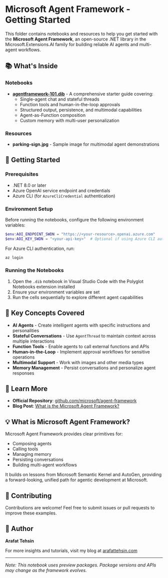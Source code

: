 # Microsoft Agent Framework - Getting Started

This folder contains notebooks and resources to help you get started with the **Microsoft Agent Framework**, an open-source .NET library in the Microsoft.Extensions.AI family for building reliable AI agents and multi-agent workflows.

## 📚 What's Inside

### Notebooks

- **[agentframework-101.dib](./dotnet/agentframework-101.dib)** - A comprehensive starter guide covering:
  - Single-agent chat and stateful threads
  - Function tools and human-in-the-loop approvals
  - Structured output, persistence, and multimodal capabilities
  - Agent-as-Function composition
  - Custom memory with multi-user personalization

### Resources

- **parking-sign.jpg** - Sample image for multimodal agent demonstrations

## 🚀 Getting Started

### Prerequisites

- .NET 8.0 or later
- Azure OpenAI service endpoint and credentials
- Azure CLI (for `AzureCliCredential` authentication)

### Environment Setup

Before running the notebooks, configure the following environment variables:

```powershell
$env:AOI_ENDPOINT_SWDN = "https://<your-resource>.openai.azure.com"
$env:AOI_KEY_SWDN = "<your-api-key>"  # Optional if using Azure CLI auth
```

For Azure CLI authentication, run:

```powershell
az login
```

### Running the Notebooks

1. Open the `.dib` notebook in Visual Studio Code with the Polyglot Notebooks extension installed
2. Ensure your environment variables are set
3. Run the cells sequentially to explore different agent capabilities

## 🎯 Key Concepts Covered

- **AI Agents** - Create intelligent agents with specific instructions and personalities
- **Stateful Conversations** - Use `AgentThread` to maintain context across multiple interactions
- **Function Tools** - Enable agents to call external functions and APIs
- **Human-in-the-Loop** - Implement approval workflows for sensitive operations
- **Multimodal Support** - Work with images and other media types
- **Memory Management** - Persist conversations and personalize agent responses

## 📖 Learn More

- **Official Repository**: [github.com/microsoft/agent-framework](https://github.com/microsoft/agent-framework)
- **Blog Post**: [What is the Microsoft Agent Framework?](https://arafattehsin.com/what-is-the-microsoft-agent-framework)

## 💡 What is Microsoft Agent Framework?

Microsoft Agent Framework provides clear primitives for:

- Composing agents
- Calling tools
- Managing memory
- Persisting conversations
- Building multi-agent workflows

It builds on lessons from Microsoft Semantic Kernel and AutoGen, providing a forward-looking, unified path for agentic development at Microsoft.

## 🤝 Contributing

Contributions are welcome! Feel free to submit issues or pull requests to improve these examples.

## 📝 Author

**Arafat Tehsin**

For more insights and tutorials, visit my blog at [arafattehsin.com](https://arafattehsin.com)

---

_Note: This notebook uses preview packages. Package versions and APIs may change as the framework evolves._
